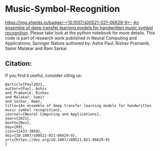 # Music-Symbol-Recognition 
[https://img.shields.io/badge/<DOI>-<10.1007/s00521-021-06629-9>-<green>](https://doi.org/10.1007/s00521-021-06629-9)
[An ensemble of deep transfer learning models for handwritten music symbol recognition](https://doi.org/10.1007/s00521-021-06629-9). Please take look at the python notebook for more details.
This code is part of research work published in Neural Computing and Applications, Springer Nature authored by: Ashis Paul, Rishav Pramanik, Samir Malakar and Ram Sarkar

## Citation:
If you find it useful, consider citing us:

```
@article{Paul2021,
author={Paul, Ashis
and Pramanik, Rishav
and Malakar, Samir
and Sarkar, Ram},
title={An ensemble of deep transfer learning models for handwritten music symbol recognition},
journal={Neural Computing and Applications},
year={2021},
month={Nov},
day={09},
issn={1433-3058},
doi={10.1007/s00521-021-06629-9},
url={https://doi.org/10.1007/s00521-021-06629-9}
}
```

